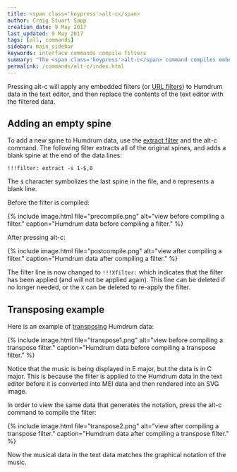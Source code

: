 ```yaml
---
title: <span class='keypress'>alt-c</span>
author: Craig Stuart Sapp
creation_date: 9 May 2017
last_updated: 9 May 2017
tags: [all, commands]
sidebar: main_sidebar
keywords: interface commands compile filters
summary: "The <span class='keypress'>alt-c</span> command compiles embedded filters."
permalink: /commands/alt-c/index.html
---
```


Pressing <span class="keypress">alt-c</span> will apply any embedded
filters (or [URL filters](/filters/url)) to Humdrum data in the
text editor, and then replace the contents of the text editor with the
filtered data.


## Adding an empty spine ##

To add a new spine to Humdrum data, use the 
[extract filter](/filters/extract) and the 
<span class="keypress">alt-c</span> command.  The following
filter extracts all of the original spines, and adds a
blank spine at the end of the data lines:

```
!!!filter: extract -s 1-$,0
```

The `$` character symbolizes the last spine in the file, and `0` represents
a blank line.


Before the filter is compiled:

{% include image.html
	file="precompile.png"
	alt="view before compiling a filter."
	caption="Humdrum data before compiling a filter."
%}


After pressing <span class="keypress">alt-c</span>:

{% include image.html
	file="postcompile.png"
	alt="view after compiling a filter."
	caption="Humdrum data after compiling a filter."
%}

The filter line is now changed to `!!!Xfilter:` which indicates 
that the filter has been applied (and will not be applied again).
This line can be deleted if no longer needed, or the `X` can be 
deleted to re-apply the filter.


## Transposing example ##

Here is an example of [transposing](/filters/transpose)  Humdrum data:

{% include image.html
	file="transpose1.png"
	alt="view before compiling a transpose filter."
	caption="Humdrum data before compiling a transpose filter."
%}

Notice that the music is being displayed in E major, 
but the data is in C major.  This is because the filter is applied to
the Humdrum data in the text editor before it is converted
into MEI data and then rendered into an SVG image.

In order to view the same data that generates the notation, press the
<span class="keypress">alt-c</span> command to compile the filter:

{% include image.html
	file="transpose2.png"
	alt="view after compiling a transpose filter."
	caption="Humdrum data after compiling a transpose filter."
%}

Now the musical data in the text data matches the graphical notation
of the music.










